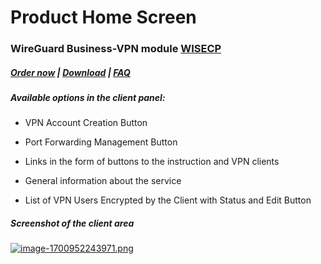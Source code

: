 # Product Home Screen

### WireGuard Business-VPN module **[WISECP](https://puqcloud.com/link.php?id=78)** 

##### [Order now](https://puqcloud.com/index.php?rp=/store/wisecp-module-wireguard-business-vpn) | [Download](https://download.puqcloud.com/WISECP/Product/PUQ_WISECP-WireGuard-Business-VPN/) | [FAQ](https://faq.puqcloud.com/)

##### Available options in the client panel:

- VPN Account Creation Button
- Port Forwarding Management Button
- Links in the form of buttons to the instruction and VPN clients
- General information about the service
- List of VPN Users Encrypted by the Client with Status and Edit Button
    
    <div><form class="stretch mx-2 flex flex-row gap-3 last:mb-2 md:mx-4 md:last:mb-6 lg:mx-auto lg:max-w-2xl xl:max-w-3xl"><div><div></div></div></form></div>

##### Screenshot of the client area

[![image-1700952243971.png](https://doc.puq.info/uploads/images/gallery/2023-11/scaled-1680-/image-1700952243971.png)](https://doc.puq.info/uploads/images/gallery/2023-11/image-1700952243971.png)